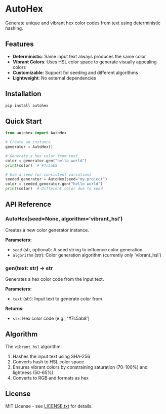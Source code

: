  # AutoHex

Generate unique and vibrant hex color codes from text using deterministic hashing.

## Features

- **Deterministic**: Same input text always produces the same color
- **Vibrant Colors**: Uses HSL color space to generate visually appealing colors
- **Customizable**: Support for seeding and different algorithms
- **Lightweight**: No external dependencies

## Installation

```bash
pip install autohex
```

## Quick Start

```python
from autohex import AutoHex

# Create an instance
generator = AutoHex()

# Generate a hex color from text
color = generator.gen("hello world")
print(color)  # #7c5ab8

# Use a seed for consistent variations
seeded_generator = AutoHex(seed="my-project")
color = seeded_generator.gen("hello world")
print(color)  # Different color due to seed
```

## API Reference

### AutoHex(seed=None, algorithm='vibrant_hsl')

Creates a new color generator instance.

**Parameters:**
- `seed` (str, optional): A seed string to influence color generation
- `algorithm` (str): Color generation algorithm (currently only 'vibrant_hsl')

### gen(text: str) -> str

Generates a hex color code from the input text.

**Parameters:**
- `text` (str): Input text to generate color from

**Returns:**
- `str`: Hex color code (e.g., '#7c5ab8')

## Algorithm

The `vibrant_hsl` algorithm:
1. Hashes the input text using SHA-256
2. Converts hash to HSL color space
3. Ensures vibrant colors by constraining saturation (70-100%) and lightness (50-65%)
4. Converts to RGB and formats as hex

## License

MIT License - see [LICENSE.txt](LICENSE.txt) for details.
